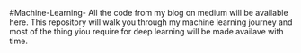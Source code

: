 #Machine-Learning-
All the code from my blog on medium will be available here. This repository will walk you through my machine learning journey and most of the thing yiou require for deep learning will be made availave with time.
